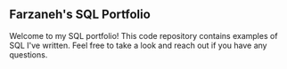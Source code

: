 ## Farzaneh's SQL Portfolio

Welcome to my SQL portfolio! This code repository contains examples of SQL I've written. Feel free to take a look and reach out if you have any questions.
